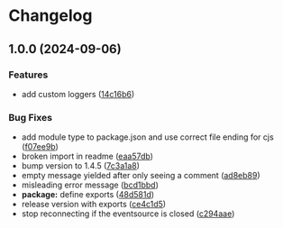 # Changelog

## 1.0.0 (2024-09-06)


### Features

* add custom loggers ([14c16b6](https://github.com/lukas-reining/eventsource/commit/14c16b6ad4033b16f96da4df8f1529bca2c01b2e))


### Bug Fixes

* add module type to package.json and use correct file ending for cjs ([f07ee9b](https://github.com/lukas-reining/eventsource/commit/f07ee9b6735c42844eb0112b82e47be70789aa7d))
* broken import in readme ([eaa57db](https://github.com/lukas-reining/eventsource/commit/eaa57dbc64dadae525f0aa848546f9b8201ff0ed))
* bump version to 1.4.5 ([7c3a1a8](https://github.com/lukas-reining/eventsource/commit/7c3a1a82f40feb5191b5f9cab21a9e475708b219))
* empty message yielded after only seeing a comment ([ad8eb89](https://github.com/lukas-reining/eventsource/commit/ad8eb89b52cf6ae98338638af91faf6ceb20b247))
* misleading error message ([bcd1bbd](https://github.com/lukas-reining/eventsource/commit/bcd1bbd299828a9bda27c3e395f7318a7d5fece1))
* **package:** define exports ([48d581d](https://github.com/lukas-reining/eventsource/commit/48d581da368b9c9a444de382f42bbcfa16688a8c))
* release version with exports ([ce4c1d5](https://github.com/lukas-reining/eventsource/commit/ce4c1d568f64e6491ba1cf1363d91dfdf515f0b3))
* stop reconnecting if the eventsource is closed ([c294aae](https://github.com/lukas-reining/eventsource/commit/c294aae4bb7562db50ff7ee5e8e71a079f08c5ae))

